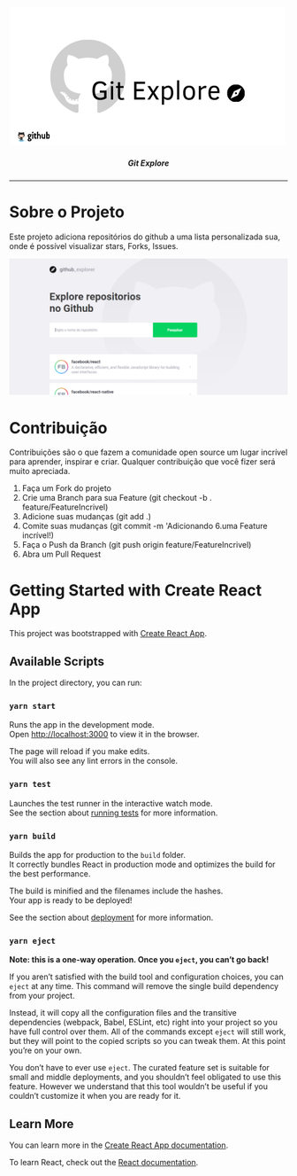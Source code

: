 ![Logo do Markdown](imagesGit/img1.png)

##### <center> Git Explore </center>
<hr>

# Sobre o Projeto

Este projeto adiciona repositórios do github a uma lista personalizada sua, onde é possível visualizar stars, Forks, Issues.

![Logo do Markdown](imagesGit/tela1.png)


# Contribuição

Contribuições são o que fazem a comunidade open source um lugar incrível para aprender, inspirar e criar. Qualquer contribuição que você fizer será muito apreciada.

  1. Faça um Fork do projeto
  2. Crie uma Branch para sua Feature (git checkout -b . feature/FeatureIncrivel)
  3. Adicione suas mudanças (git add .)
  4. Comite suas mudanças (git commit -m 'Adicionando 6.uma Feature incrível!)
  5. Faça o Push da Branch (git push origin feature/FeatureIncrivel)
  6. Abra um Pull Request

# Getting Started with Create React App

This project was bootstrapped with [Create React App](https://github.com/facebook/create-react-app).

## Available Scripts

In the project directory, you can run:

### `yarn start`

Runs the app in the development mode.\
Open [http://localhost:3000](http://localhost:3000) to view it in the browser.

The page will reload if you make edits.\
You will also see any lint errors in the console.

### `yarn test`

Launches the test runner in the interactive watch mode.\
See the section about [running tests](https://facebook.github.io/create-react-app/docs/running-tests) for more information.

### `yarn build`

Builds the app for production to the `build` folder.\
It correctly bundles React in production mode and optimizes the build for the best performance.

The build is minified and the filenames include the hashes.\
Your app is ready to be deployed!

See the section about [deployment](https://facebook.github.io/create-react-app/docs/deployment) for more information.

### `yarn eject`

**Note: this is a one-way operation. Once you `eject`, you can’t go back!**

If you aren’t satisfied with the build tool and configuration choices, you can `eject` at any time. This command will remove the single build dependency from your project.

Instead, it will copy all the configuration files and the transitive dependencies (webpack, Babel, ESLint, etc) right into your project so you have full control over them. All of the commands except `eject` will still work, but they will point to the copied scripts so you can tweak them. At this point you’re on your own.

You don’t have to ever use `eject`. The curated feature set is suitable for small and middle deployments, and you shouldn’t feel obligated to use this feature. However we understand that this tool wouldn’t be useful if you couldn’t customize it when you are ready for it.

## Learn More

You can learn more in the [Create React App documentation](https://facebook.github.io/create-react-app/docs/getting-started).

To learn React, check out the [React documentation](https://reactjs.org/).
